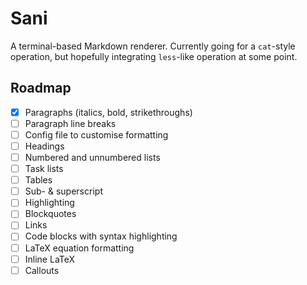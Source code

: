 # Sani

A terminal-based Markdown renderer. Currently going for a `cat`-style operation, but hopefully
integrating `less`-like operation at some point.

## Roadmap

- [x] Paragraphs (italics, bold, strikethroughs)
- [ ] Paragraph line breaks
- [ ] Config file to customise formatting
- [ ] Headings
- [ ] Numbered and unnumbered lists
- [ ] Task lists
- [ ] Tables
- [ ] Sub- & superscript
- [ ] Highlighting
- [ ] Blockquotes
- [ ] Links
- [ ] Code blocks with syntax highlighting
- [ ] LaTeX equation formatting
- [ ] Inline LaTeX
- [ ] Callouts
